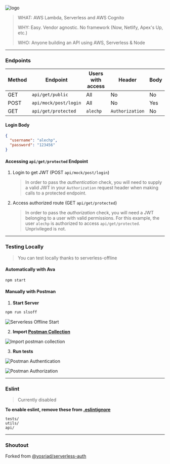 ![logo](./docs/logo/PRStar.svg)

> WHAT: AWS Lambda, Serverless and AWS Cognito
> 
> WHY: Easy. Vendor agnostic. No framework (Now, Netlify, Apex's Up, etc.)
> 
> WHO: Anyone building an API using AWS, Serverless & Node

---

### Endpoints

| Method | Endpoint              | Users with access | Header          | Body |
|--------|-----------------------|-------------------|-----------------|------|
| GET    | `api/get/public`      | All               | No              | No   |
| POST   | `api/mock/post/login` | All               | No              | Yes  |
| GET    | `api/get/protected`   | `alechp`          | `Authorization` | No   |

#### Login Body

```json
{
  "username": "alechp",
  "password": "123456"
}
```

#### Accessing `api/get/protected` Endpoint

1. Login to get JWT (POST `api/mock/post/login`)

    > In order to pass the _authentication_ check, you will need to supply a valid JWT in your `Authorization` request header when making calls to a protected endpoint.

2. Access authorized route (GET `api/get/protected`)
    > In order to pass the _authorization_ check, you will need a JWT belonging to a user with valid permissions. For this example, the user `alechp` is authorized to access `api/get/protected`. Unprivileged is not.

---

### Testing Locally

> You can test locally thanks to serverless-offline

#### Automatically with Ava

```bash
npm start
```

#### Manually with Postman

1. **Start Server**

```bash
npm run slsoff
```

![Serverless Offline Start](docs/screenshots/slsoff.png)

2. **Import [Postman Collection](./slsauth.postman_collection.json)**

![Import postman collection](docs/screenshots/postman_open.png)

3. **Run tests**

![Postman Authentication](docs/screenshots/postman_login.png)

![Postman Authorization](docs/screenshots/postman_protected.png)

---

### Eslint

> Currently disabled

**To enable eslint, remove these from [.eslintignore](./eslintignore)**

```
tests/
utils/
api/
```

---

### Shoutout

Forked from [@yosriad/serverless-auth](https://github.com/yosriady/serverless-auth)